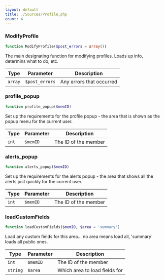 ```yaml
---
layout: default
title: ./Sources/Profile.php
count: 4
---
```


### ModifyProfile

```php
function ModifyProfile($post_errors = array())
```
The main designating function for modifying profiles. Loads up info, determins what to do, etc.



Type|Parameter|Description
---|---|---
`array`|`$post_errors`|Any errors that occurred

### profile_popup

```php
function profile_popup($memID)
```
Set up the requirements for the profile popup - the area that is shown as the popup menu for the current user.



Type|Parameter|Description
---|---|---
`int`|`$memID`|The ID of the member

### alerts_popup

```php
function alerts_popup($memID)
```
Set up the requirements for the alerts popup - the area that shows all the alerts just quickly for the current user.



Type|Parameter|Description
---|---|---
`int`|`$memID`|The ID of the member

### loadCustomFields

```php
function loadCustomFields($memID, $area = 'summary')
```
Load any custom fields for this area... no area means load all, 'summary' loads all public ones.



Type|Parameter|Description
---|---|---
`int`|`$memID`|The ID of the member
`string`|`$area`|Which area to load fields for

